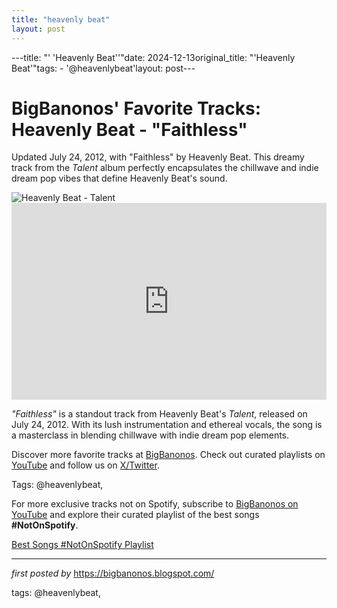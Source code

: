 ```yaml
---
title: "heavenly beat"
layout: post
---
```

---title: "' 'Heavenly Beat''"date: 2024-12-13original_title: "'Heavenly Beat'"tags:  - '@heavenlybeat'layout: post---<!-- Post Title --><h1 >BigBanonos' Favorite Tracks: Heavenly Beat - "Faithless"</h1> <!-- Introductory Text --><p >Updated July 24, 2012, with "Faithless" by Heavenly Beat. This dreamy track from the *Talent* album perfectly encapsulates the chillwave and indie dream pop vibes that define Heavenly Beat's sound.</p> <!-- Featured Image --><div > <img src="https://capturedtracks.com/files/Heavenly-Beat.jpg" alt="Heavenly Beat - Talent" /></div> <!-- YouTube Video Embed --><div > <iframe width="100%" height="315" src="https://www.youtube.com/embed/uTA0o0DUEqw" title="Heavenly Beat - Faithless" frameborder="0" allow="accelerometer; autoplay; encrypted-media; gyroscope; picture-in-picture; web-share" referrerpolicy="strict-origin-when-cross-origin" allowfullscreen></iframe></div> <!-- Song Information --><div > <p><em>"Faithless"</em> is a standout track from Heavenly Beat's *Talent*, released on July 24, 2012. With its lush instrumentation and ethereal vocals, the song is a masterclass in blending chillwave with indie dream pop elements.</p></div> <!-- Footer Links --><div > <p>Discover more favorite tracks at <a href="https://bigbanonos.blogspot.com/" target="_blank">BigBanonos</a>. Check out curated playlists on <a href="https://www.youtube.com/@BigBanonos" target="_blank">YouTube</a> and follow us on <a href="https://x.com/bigbanonos" target="_blank">X/Twitter</a>.</p></div> <!-- Tags --><p >Tags: @heavenlybeat,</p><!--Subscribe and Playlist Links--><div>    <p>For more exclusive tracks not on Spotify, subscribe to <a href="https://www.youtube.com/@BigBanonos" target="_blank">BigBanonos on YouTube</a> and explore their curated playlist of the best songs <strong>#NotOnSpotify</strong>.</p>    <p><a href="https://www.youtube.com/playlist?list=PLtuNtuTatqI0kFahUCbtbfenC_ET5O_tr" target="_blank">Best Songs #NotOnSpotify Playlist<br /></a></p></div><hr /><p><em>first posted by</em> <a href="https://bigbanonos.blogspot.com/" rel="noopener" target="_new">https://bigbanonos.blogspot.com/</a></p><p>tags: @heavenlybeat,</p>